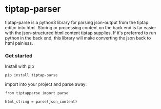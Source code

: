 # tiptap-parser
tiptap-parse is a python3 library for parsing json-output from the tiptap editor into html. Storing or processing content on the back end is far easier with the json-structured html content tiptap supplies. If it's preferred to run python in the back end, this library will make converting the json back to html painless.



### Get started

Install with pip

```
pip install tiptap-parse
```


import into your project and parse away:

```
from tiptapparse import parse

html_string = parse(json_content)
```

